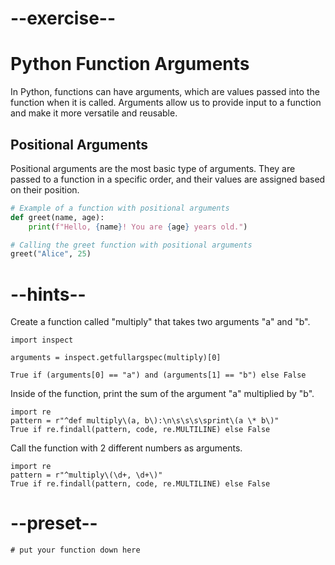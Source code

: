 # --exercise--

# Python Function Arguments

In Python, functions can have arguments, which are values passed into the function when it is called. Arguments allow us to provide input to a function and make it more versatile and reusable.

## Positional Arguments

Positional arguments are the most basic type of arguments. They are passed to a function in a specific order, and their values are assigned based on their position.

```python
# Example of a function with positional arguments
def greet(name, age):
    print(f"Hello, {name}! You are {age} years old.")

# Calling the greet function with positional arguments
greet("Alice", 25)
```

# --hints--

Create a function called "multiply" that takes two arguments "a" and "b".

```
import inspect

arguments = inspect.getfullargspec(multiply)[0]

True if (arguments[0] == "a") and (arguments[1] == "b") else False
```

Inside of the function, print the sum of the argument "a" multiplied by "b".

```
import re
pattern = r"^def multiply\(a, b\):\n\s\s\s\sprint\(a \* b\)"
True if re.findall(pattern, code, re.MULTILINE) else False
```

Call the function with 2 different numbers as arguments.

```
import re
pattern = r"^multiply\(\d+, \d+\)"
True if re.findall(pattern, code, re.MULTILINE) else False
```

# --preset--

```
# put your function down here
```

